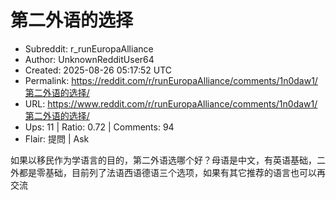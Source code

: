 # 第二外语的选择

- Subreddit: r_runEuropaAlliance
- Author: UnknownRedditUser64
- Created: 2025-08-26 05:17:52 UTC
- Permalink: https://reddit.com/r/runEuropaAlliance/comments/1n0daw1/第二外语的选择/
- URL: https://www.reddit.com/r/runEuropaAlliance/comments/1n0daw1/第二外语的选择/
- Ups: 11 | Ratio: 0.72 | Comments: 94
- Flair: 提問 | Ask


如果以移民作为学语言的目的，第二外语选哪个好？母语是中文，有英语基础，二外都是零基础，目前列了法语西语德语三个选项，如果有其它推荐的语言也可以再交流

